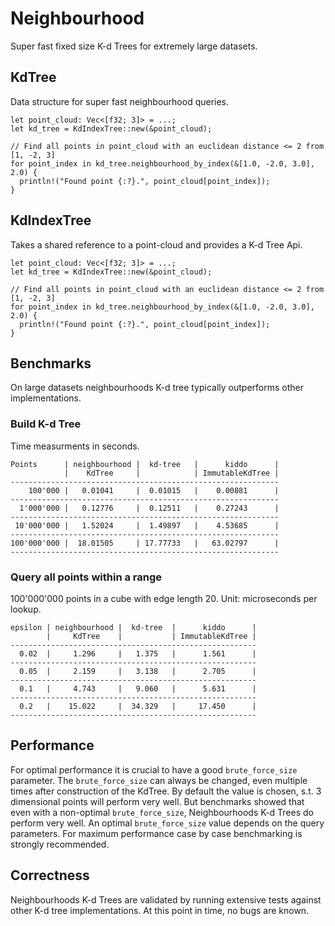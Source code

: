 # Neighbourhood
Super fast fixed size K-d Trees for extremely large datasets.

## KdTree
Data structure for super fast neighbourhood queries.
```rust,ignore
let point_cloud: Vec<[f32; 3]> = ...;
let kd_tree = KdIndexTree::new(&point_cloud);

// Find all points in point_cloud with an euclidean distance <= 2 from [1, -2, 3]
for point_index in kd_tree.neighbourhood_by_index(&[1.0, -2.0, 3.0], 2.0) {
  println!("Found point {:?}.", point_cloud[point_index]);
}
```

## KdIndexTree
Takes a shared reference to a point-cloud and provides a K-d Tree Api.
```rust,ignore
let point_cloud: Vec<[f32; 3]> = ...;
let kd_tree = KdIndexTree::new(&point_cloud);

// Find all points in point_cloud with an euclidean distance <= 2 from [1, -2, 3]
for point_index in kd_tree.neighbourhood_by_index(&[1.0, -2.0, 3.0], 2.0) {
  println!("Found point {:?}.", point_cloud[point_index]);
}
```

## Benchmarks
On large datasets neighbourhoods K-d tree typically outperforms other implementations.

### Build K-d Tree
Time measurments in seconds.
```
Points      | neighbourhood |  kd-tree   |      kiddo      |
            |    KdTree     |            | ImmutableKdTree |
------------------------------------------------------------
    100'000 |   0.01041     |  0.01015   |    0.00881      |
------------------------------------------------------------
  1'000'000 |   0.12776     |  0.12511   |    0.27243      |
------------------------------------------------------------
 10'000'000 |   1.52024     |  1.49897   |    4.53685      |
------------------------------------------------------------
100'000'000 |  18.01505     | 17.77733   |   63.02797      |
------------------------------------------------------------
```

### Query all points within a range
100'000'000 points in a cube with edge length 20. Unit: microseconds per lookup.
```
epsilon | neighbourhood |  kd-tree  |      kiddo      |
        |     KdTree    |           | ImmutableKdTree |
-------------------------------------------------------
  0.02  |     1.296     |   1.375   |      1.561      |
-------------------------------------------------------
  0.05  |     2.159     |   3.138   |      2.705      |
-------------------------------------------------------
  0.1   |     4.743     |   9.060   |      5.631      |
-------------------------------------------------------
  0.2   |    15.022     |  34.329   |     17.450      |
-------------------------------------------------------

```

## Performance
For optimal performance it is crucial to have a good `brute_force_size` parameter. The `brute_force_size` can always be changed, even multiple times after construction of the KdTree. By default the value is chosen, s.t. 3 dimensional points will perform very well. But benchmarks showed that even with a non-optimal `brute_force_size`, Neighbourhoods K-d Trees do perform very well. An optimal `brute_force_size` value depends on the query parameters. For maximum performance case by case benchmarking is strongly recommended.

## Correctness
Neighbourhoods K-d Trees are validated by running extensive tests against other K-d tree implementations. At this point in time, no bugs are known.
